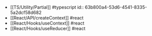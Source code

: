 - [[TS/Utility/Partial]] #typescript
  id:: 63b800a4-53d6-4541-8335-5a2dcf58d682
- [[React/API/createContext]] #react
- [[React/Hooks/useContext]] #react
- [[React/Hooks/useReducer]] #react